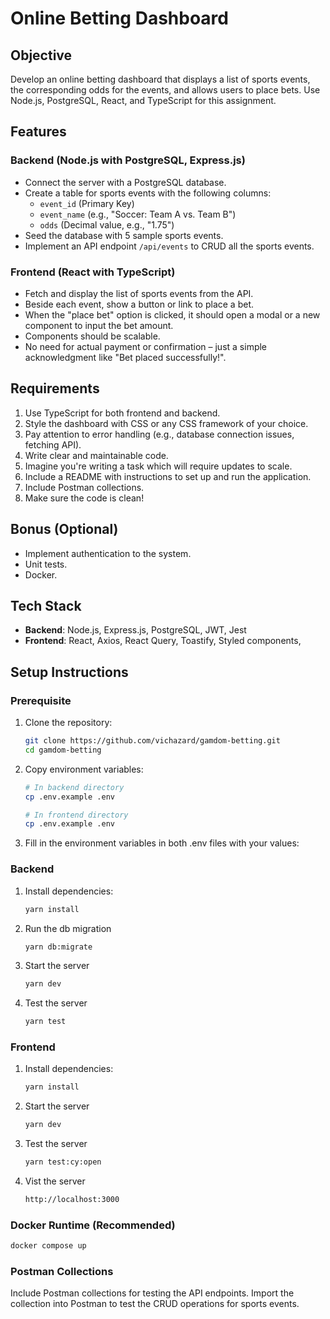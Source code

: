 # Online Betting Dashboard

## Objective

Develop an online betting dashboard that displays a list of sports events, the corresponding odds for the events, and allows users to place bets. Use Node.js, PostgreSQL, React, and TypeScript for this assignment.

## Features

### Backend (Node.js with PostgreSQL, Express.js)

- Connect the server with a PostgreSQL database.
- Create a table for sports events with the following columns:
  - `event_id` (Primary Key)
  - `event_name` (e.g., "Soccer: Team A vs. Team B")
  - `odds` (Decimal value, e.g., "1.75")
- Seed the database with 5 sample sports events.
- Implement an API endpoint `/api/events` to CRUD all the sports events.

### Frontend (React with TypeScript)

- Fetch and display the list of sports events from the API.
- Beside each event, show a button or link to place a bet.
- When the "place bet" option is clicked, it should open a modal or a new component to input the bet amount.
- Components should be scalable.
- No need for actual payment or confirmation – just a simple acknowledgment like "Bet placed successfully!".

## Requirements

1. Use TypeScript for both frontend and backend.
2. Style the dashboard with CSS or any CSS framework of your choice.
3. Pay attention to error handling (e.g., database connection issues, fetching API).
4. Write clear and maintainable code.
5. Imagine you're writing a task which will require updates to scale.
6. Include a README with instructions to set up and run the application.
7. Include Postman collections.
8. Make sure the code is clean!

## Bonus (Optional)

- Implement authentication to the system.
- Unit tests.
- Docker.

## Tech Stack

- **Backend**: Node.js, Express.js, PostgreSQL, JWT, Jest
- **Frontend**: React, Axios, React Query, Toastify, Styled components,

## Setup Instructions

### Prerequisite

1. Clone the repository:

   ```bash
   git clone https://github.com/vichazard/gamdom-betting.git
   cd gamdom-betting
   ```

2. Copy environment variables:

   ```bash
   # In backend directory
   cp .env.example .env

   # In frontend directory
   cp .env.example .env
   ```

3. Fill in the environment variables in both .env files with your values:

### Backend

1. Install dependencies:

   ```bash
   yarn install
   ```

2. Run the db migration

   ```bash
   yarn db:migrate
   ```

3. Start the server

   ```bash
   yarn dev
   ```

4. Test the server

   ```bash
   yarn test
   ```

### Frontend

1. Install dependencies:

   ```bash
   yarn install
   ```

2. Start the server

   ```bash
   yarn dev
   ```

3. Test the server

   ```bash
   yarn test:cy:open
   ```

4. Vist the server
   ```bash
   http://localhost:3000
   ```

### Docker Runtime (Recommended)

```bash
docker compose up
```

### Postman Collections

Include Postman collections for testing the API endpoints. Import the collection into Postman to test the CRUD operations for sports events.
